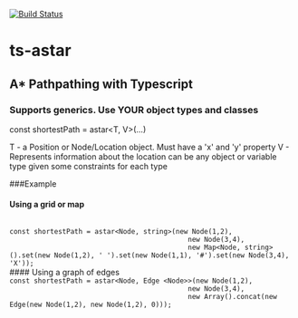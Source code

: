 [![Build Status](https://travis-ci.org/jacobtshirt/ts-astar.svg?branch=master)](https://travis-ci.org/jacobtshirt/ts-astar)
# ts-astar

## A* Pathpathing with Typescript

### Supports generics. Use YOUR object types and classes

const shortestPath = astar&lt;T, V&gt;(...)

T - a Position or Node/Location object. Must have a 'x' and 'y' property
V - Represents information about the location can be any object or variable type given some constraints for each type


###Example

#### Using a grid or map
<code>
const shortestPath = astar&lt;Node, string&gt;(new Node(1,2),
                                            new Node(3,4),
                                            new Map&lt;Node, string&gt;().set(new Node(1,2), ' ').set(new Node(1,1), '#').set(new Node(3,4), 'X'));
</code>
#### Using a graph of edges
<code>
const shortestPath = astar&lt;Node, Edge &lt;Node&gt;&gt;(new Node(1,2),
                                            new Node(3,4),
                                            new Array().concat(new Edge(new Node(1,2), new Node(1,2), 0)));
</code>
